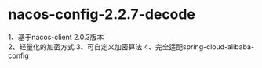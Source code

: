 # nacos-config-2.2.7-decode
1、基于nacos-client 2.0.3版本 <br/>
2、轻量化的加密方式
3、可自定义加密算法
4、完全适配spring-cloud-alibaba-config

